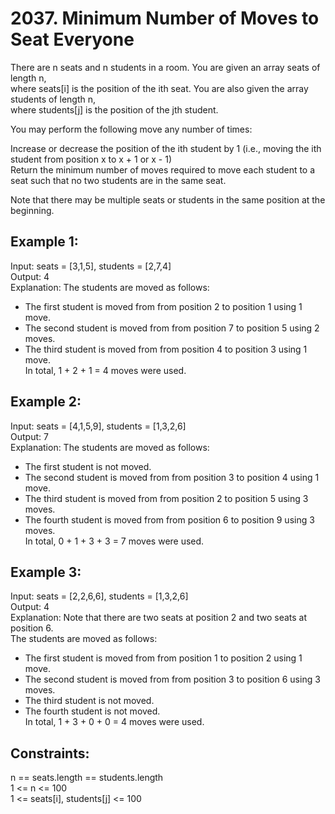 # 2037. Minimum Number of Moves to Seat Everyone

There are n seats and n students in a room. You are given an array seats of length n, </br>
where seats[i] is the position of the ith seat. You are also given the array students of length n, </br>
where students[j] is the position of the jth student. </br>

You may perform the following move any number of times: </br>

Increase or decrease the position of the ith student by 1 (i.e., moving the ith student from position x to x + 1 or x - 1) </br>
Return the minimum number of moves required to move each student to a seat such that no two students are in the same seat. </br>

Note that there may be multiple seats or students in the same position at the beginning. </br>

## Example 1:

Input: seats = [3,1,5], students = [2,7,4] </br>
Output: 4 </br>
Explanation: The students are moved as follows: </br>
- The first student is moved from from position 2 to position 1 using 1 move. </br>
- The second student is moved from from position 7 to position 5 using 2 moves. </br>
- The third student is moved from from position 4 to position 3 using 1 move. </br>
In total, 1 + 2 + 1 = 4 moves were used. </br>

## Example 2:

Input: seats = [4,1,5,9], students = [1,3,2,6] </br>
Output: 7 </br>
Explanation: The students are moved as follows: </br>
- The first student is not moved. </br>
- The second student is moved from from position 3 to position 4 using 1 move. </br>
- The third student is moved from from position 2 to position 5 using 3 moves. </br>
- The fourth student is moved from from position 6 to position 9 using 3 moves. </br>
In total, 0 + 1 + 3 + 3 = 7 moves were used. </br>

## Example 3:

Input: seats = [2,2,6,6], students = [1,3,2,6] </br>
Output: 4 </br>
Explanation: Note that there are two seats at position 2 and two seats at position 6. </br>
The students are moved as follows: </br>
- The first student is moved from from position 1 to position 2 using 1 move. </br>
- The second student is moved from from position 3 to position 6 using 3 moves. </br>
- The third student is not moved. </br> 
- The fourth student is not moved. </br>
In total, 1 + 3 + 0 + 0 = 4 moves were used. </br>

## Constraints:

n == seats.length == students.length </br>
1 <= n <= 100 </br>
1 <= seats[i], students[j] <= 100 </br>

